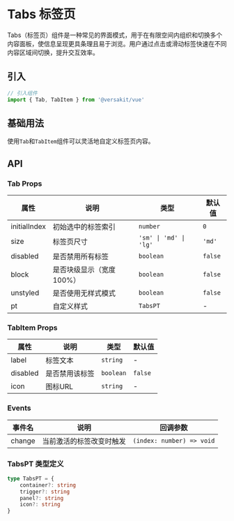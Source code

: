 # Tabs 标签页

Tabs（标签页）组件是一种常见的界面模式，用于在有限空间内组织和切换多个内容面板，使信息呈现更具条理且易于浏览。用户通过点击或滑动标签快速在不同内容区域间切换，提升交互效率。

## 引入

```typescript
// 引入组件
import { Tab, TabItem } from '@versakit/vue'
```

## 基础用法

使用`Tab`和`TabItem`组件可以灵活地自定义标签页内容。

<demo vue="./example/index.vue" />

## API

### Tab Props

| 属性         | 说明                     | 类型                   | 默认值  |
| ------------ | ------------------------ | ---------------------- | ------- |
| initialIndex | 初始选中的标签索引       | `number`               | `0`     |
| size         | 标签页尺寸               | `'sm' \| 'md' \| 'lg'` | `'md'`  |
| disabled     | 是否禁用所有标签         | `boolean`              | `false` |
| block        | 是否块级显示（宽度100%） | `boolean`              | `false` |
| unstyled     | 是否使用无样式模式       | `boolean`              | `false` |
| pt           | 自定义样式               | `TabsPT`               | -       |

### TabItem Props

| 属性     | 说明           | 类型      | 默认值  |
| -------- | -------------- | --------- | ------- |
| label    | 标签文本       | `string`  | -       |
| disabled | 是否禁用该标签 | `boolean` | `false` |
| icon     | 图标URL        | `string`  | -       |

### Events

| 事件名 | 说明                     | 回调参数                  |
| ------ | ------------------------ | ------------------------- |
| change | 当前激活的标签改变时触发 | `(index: number) => void` |

### TabsPT 类型定义

```typescript
type TabsPT = {
	container?: string
	trigger?: string
	panel?: string
	icon?: string
}
```

